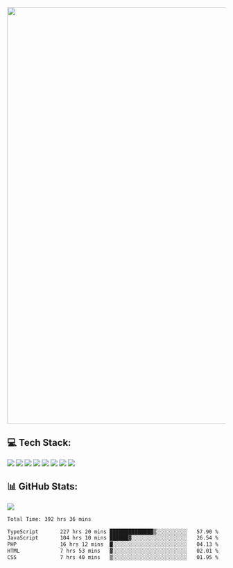 <img style='width: 100vw' src='./hcampos_gradient.png'>

## 💻 Tech Stack:

![](https://img.shields.io/badge/next%20js-000000?style=for-the-badge&logo=nextdotjs&logoColor=white) ![](https://img.shields.io/badge/Tailwind_CSS-38B2AC?style=for-the-badge&logo=tailwind-css&logoColor=white) ![](https://img.shields.io/badge/React_Query-FF4154?style=for-the-badge&logo=React_Query&logoColor=white) ![](https://img.shields.io/badge/React-20232A?style=for-the-badge&logo=react&logoColor=61DAFB) ![](https://img.shields.io/badge/TypeScript-007ACC?style=for-the-badge&logo=typescript&logoColor=white) ![](https://img.shields.io/badge/JavaScript-323330?style=for-the-badge&logo=javascript&logoColor=F7DF1E) ![](https://img.shields.io/badge/Prisma-3982CE?style=for-the-badge&logo=Prisma&logoColor=white) ![](https://img.shields.io/badge/Supabase-181818?style=for-the-badge&logo=supabase&logoColor=white)

## 📊 GitHub Stats:

![](https://github-readme-stats.vercel.app/api?username=Sakoutecher&show_icons=true&count_private=true&&bg_color=70,11998e,38ef7d&title_color=fff&text_color=fff&icon_color=fff&hide_border=true)<br/>

<!--START_SECTION:waka-->

```txt
Total Time: 392 hrs 36 mins

TypeScript       227 hrs 20 mins ██████████████▒░░░░░░░░░░   57.90 %
JavaScript       104 hrs 10 mins ██████▓░░░░░░░░░░░░░░░░░░   26.54 %
PHP              16 hrs 12 mins  █░░░░░░░░░░░░░░░░░░░░░░░░   04.13 %
HTML             7 hrs 53 mins   ▓░░░░░░░░░░░░░░░░░░░░░░░░   02.01 %
CSS              7 hrs 40 mins   ▒░░░░░░░░░░░░░░░░░░░░░░░░   01.95 %
```

<!--END_SECTION:waka-->
